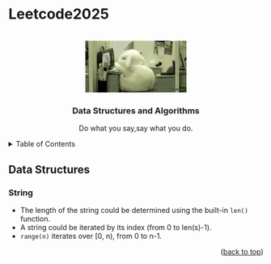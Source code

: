 # Leetcode2025

<a id="readme-top"></a>


<!-- PROJECT LOGO -->
<br />
<div align="center">
  <a href="https://github.com/fxshan/Leetcode2025.git">
    <img src="images/Sleepy Head.gif" alt="Logo">
  </a>

  <h3>Data Structures and Algorithms</h3>

  <p align="center">
    Do what you say,say what you do.
  </p>
</div>



<!-- TABLE OF CONTENTS -->
<details>
  <summary>Table of Contents</summary>
  <ul>
    <li>
      <a href="#data-structures">Data Structures</a>
      <ol>
        <li><a href="#string">String</a></li>
        <li><a href="#array">Array</a></li>
      </ol>
    </li>
    <li>
      <a href="#algorithms">Algorithms</a>
      <ol>
        <li><a href="#wait">wait</a></li>
        <li><a href="#wait">wait</a></li>
      </ol>
    </li>
  </ul>
</details>

## Data Structures

### String

* The length of the string could be determined using the built-in `len()` function.
* A string could be iterated by its index (from 0 to len(s)-1).
* `range(n)` iterates over [0, n), from 0 to n-1.



<p align="right">(<a href="#readme-top">back to top</a>)</p>

